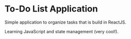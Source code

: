 # To-Do List Application

Simple application to organize tasks that is build in ReactJS. 

Learning JavaScript and state management (very cool!). 




